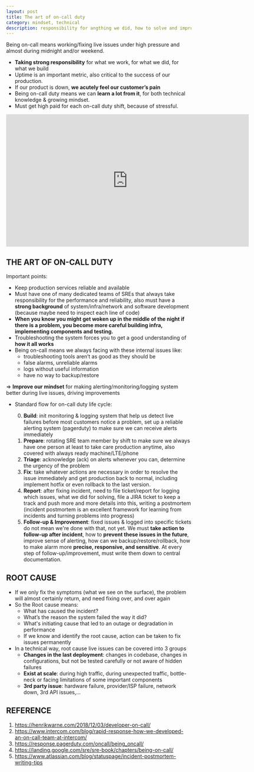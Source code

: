 ```yaml
---
layout: post
title: The art of on-call duty
category: mindset, technical
description: responsibility for angthing we did, how to solve and improve after incidents
---
```


Being on-call means working/fixing live issues under high pressure and almost during midnight and/or weekend.
* **Taking strong responsibility** for what we work, for what we did, for what we build
* Uptime is an important metric, also critical to the success of our production.
* If our product is down, **we acutely feel our customer’s pain**
* Being on-call duty means we can **learn a lot from it**, for both technical knowledge & growing mindset. 
* Must get high paid for each on-call duty shift, because of stressful.

<iframe src="https://giphy.com/embed/NTur7XlVDUdqM" width="660" height="360" frameBorder="0" class="giphy-embed" allowFullScreen></iframe>
<!--description-->

## THE ART OF ON-CALL DUTY

Important points:
* Keep production services reliable and available
* Must have one of many dedicated teams of SREs that always take responsibility for the performance and reliability, also must have a **strong background** of system/infra/network and software development (because maybe need to inspect each line of code)
* **When you know you might get woken up in the middle of the night if there is a problem, you become more careful building infra, implementing components and testing.**
* Troubleshooting the system forces you to get a good understanding of **how it all works**
* Being on-call means we always facing with these internal issues like:
    - troubleshooting tools aren’t as good as they should be
    - false alarms, unreliable alarms
    - logs without useful information
    - have no way to backup/restore

=> **Improve our mindset** for making alerting/monitoring/logging system better during live issues, driving improvements

* Standard flow for on-call duty life cycle:

    0. **Build**: init monitoring & logging system that help us detect live failures before most customers notice a problem, set up a reliable alerting system (pagerduty) to make sure we can receive alerts immediately 
    1. **Prepare**: rotating SRE team member by shift to make sure we always have one person at least to take care production anytime, also covered with always ready machine/LTE/phone
    2. **Triage**: acknowledge (ack) on alerts whenever you can, determine the urgency of the problem
    3. **Fix**: take whatever actions are necessary in order to resolve the issue immediately and get production back to normal, including implement hotfix or even rollback to the last version. 
    4. **Report**: after fixing incident, need to file ticket/report for logging which issues, what we did for solving, file a JIRA ticket to keep a track and push more and more details into this, writing a postmortem (incident postmortem is an excellent framework for learning from incidents and turning problems into progress)
    5. **Follow-up & Improvement**: fixed issues & logged into specific tickets do not mean we're done with that, not yet. We must **take action to follow-up after incident**, how to **prevent these issues in the future**, improve sense of alerting, how can we backup/restore/rollback, how to make alarm more **precise, responsive, and sensitive**. At every step of follow-up/improvement, must write them down to central documentation.

## ROOT CAUSE

* If we only fix the symptoms (what we see on the surface), the problem will almost certainly return, and need fixing over, and over again
* So the Root cause means: 
    - What has caused the incident?
    - What’s the reason the system failed the way it did?
    - What's initiating cause that led to an outage or degradation in performance
    - If we know and identify the root cause, action can be taken to fix issues permanently
* In a technical way, root cause live issues can be covered into 3 groups
    - **Changes in the last deployment**: changes in codebase, changes in configurations, but not be tested carefully or not aware of hidden failures
    - **Exist at scale**: during high traffic, during unexpected traffic, bottle-neck or facing limitations of some important components
    - **3rd party issue**: hardware failure, provider/ISP failure, network down, 3rd API issues,...

## REFERENCE
1. https://henrikwarne.com/2018/12/03/developer-on-call/
2. https://www.intercom.com/blog/rapid-response-how-we-developed-an-on-call-team-at-intercom/
3. https://response.pagerduty.com/oncall/being_oncall/
4. https://landing.google.com/sre/sre-book/chapters/being-on-call/
5. https://www.atlassian.com/blog/statuspage/incident-postmortem-writing-tips
